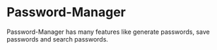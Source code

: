 # Password-Manager
Password-Manager has many features like generate passwords, save passwords and search passwords.
